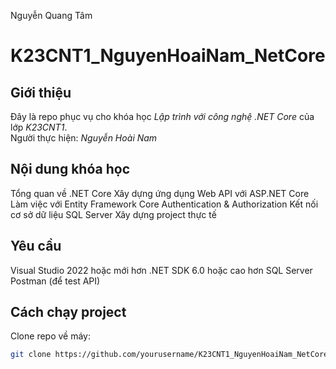 Nguyễn Quang Tâm
# K23CNT1_NguyenHoaiNam_NetCore

## Giới thiệu
Đây là repo phục vụ cho khóa học *Lập trình với công nghệ .NET Core* của lớp *K23CNT1*.  
Người thực hiện: *Nguyễn Hoài Nam*

## Nội dung khóa học
Tổng quan về .NET Core
Xây dựng ứng dụng Web API với ASP.NET Core
Làm việc với Entity Framework Core
Authentication & Authorization
Kết nối cơ sở dữ liệu SQL Server
Xây dựng project thực tế


## Yêu cầu
Visual Studio 2022 hoặc mới hơn
.NET SDK 6.0 hoặc cao hơn
SQL Server
Postman (để test API)


## Cách chạy project
Clone repo về máy:

   ```bash
   git clone https://github.com/yourusername/K23CNT1_NguyenHoaiNam_NetCore.git
